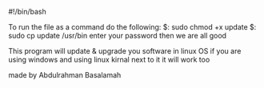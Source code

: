 #!/bin/bash

 To run the file as a command do the following: 
 $: sudo chmod +x update 
 $: sudo cp update /usr/bin
	enter your password 
	then we are all good 
 
 This program will update & upgrade you software in linux OS 
 if you are using windows and using linux kirnal next to it it will work too 
 
 
 made by Abdulrahman Basalamah 
 
